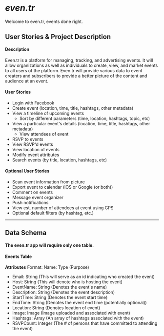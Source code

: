 # ***even.tr***
Welcome to even.tr, events done right.

## User Stories & Project Description
#### Description
Even.tr is a platform for managing, tracking, and advertising events. It will allow organizations as well as individuals to create, view, and market events to all users of the platform. Even.tr will provide various data to event creaters and subscribers to provide a better picture of the content and audience at an event.

#### User Stories
- Login with Facebook
- Create event (location, time, title, hashtags, other metadata)
- View a timeline of upcoming events
    - Sort by different parameters (time, location, hashtags, topic, etc)
- View a particular event's details (location, time, title, hashtags, other metadata)
    - View attendees of event
- RSVP to events
- View RSVP'd events
- View location of events
- Modify event attributes
- Search events (by title, location, hashtags, etc)

#### Optional User Stories
- Scan event information from picture
- Export event to calendar (iOS or Google (or both))
- Comment on events
- Message event organizer
- Push notifications
- View est. number of attendees at event using GPS
- Optional default filters (by hashtag, etc.)

-----------------------------------
## Data Schema
#### The even.tr app will require only one table.

#### Events Table
**Attributes**
Format: Name: Type (Purpose)
- Email: String (This will serve as an id indicating who created the event)
- Host: String (This will denote who is hosting the event)
- EventName: String (Denotes the event's name)
- Description: String (Denotes the event description)
- StartTime: String (Denotes the event start time)
- EndTime: String (Denotes the event end time (potentially optional))
- Location: String (Denotes location of event)
- Image: Image (Image uploaded and associated with event)
- Hashtags: Array (An array of hashtags associated with the event)
- RSVPCount: Integer (The # of persons that have committed to attending the event)
